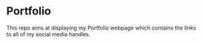 # Portfolio
This repo aims at displaying my Portfolio webpage which contains the links to all of my social media handles.
